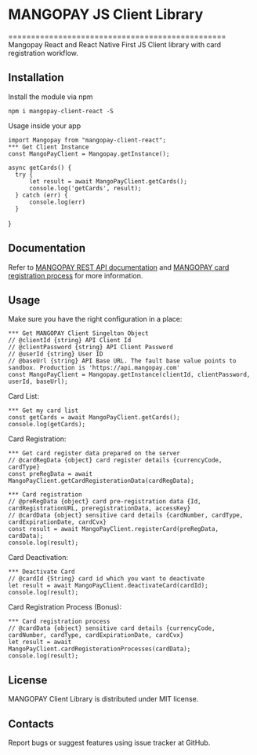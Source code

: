 # MANGOPAY JS Client Library
================================================
Mangopay React and React Native First JS Client library with card registration workflow.


Installation
-------------------------------------------------
Install the module via npm

	npm i mangopay-client-react -S

Usage inside your app

	import Mangopay from "mangopay-client-react";
	*** Get Client Instance
	const MangoPayClient = Mangopay.getInstance();

	async getCards() {
      try {
          let result = await MangoPayClient.getCards();
          console.log('getCards', result);
      } catch (err) {
          console.log(err)
      }
  }


Documentation
-------------------------------------------------
Refer to [MANGOPAY REST API documentation](http://docs.mangopay.com/api-references/) and 
[MANGOPAY card registration process](http://docs.mangopay.com/api-references/card-registration/) for more information.


Usage
-------------------------------------------------
Make sure you have the right configuration in a place:

    *** Get MANGOPAY Client Singelton Object
    // @clientId {string} API Client Id
    // @clientPassword {string} API Client Password
    // @userId {string} User ID
    // @baseUrl {string} API Base URL. The fault base value points to sandbox. Production is 'https://api.mangopay.com'
    const MangoPayClient = Mangopay.getInstance(clientId, clientPassword, userId, baseUrl);

Card List:

    *** Get my card list
    const getCards = await MangoPayClient.getCards();
    console.log(getCards);

Card Registration:

    *** Get card register data prepared on the server
    // @cardRegData {object} card register details {currencyCode, cardType}
    const preRegData = await MangoPayClient.getCardRegisterationData(cardRegData);

    *** Card registration
    // @preRegData {object} card pre-registration data {Id, cardRegistrationURL, preregistrationData, accessKey}
    // @cardData {object} sensitive card details {cardNumber, cardType, cardExpirationDate, cardCvx}
    const result = await MangoPayClient.registerCard(preRegData, cardData);
    console.log(result);

Card Deactivation: 

    *** Deactivate Card
    // @cardId {String} card id which you want to deactivate
    let result = await MangoPayClient.deactivateCard(cardId);
    console.log(result);

Card Registration Process (Bonus):

    *** Card registration process
    // @cardData {object} sensitive card details {currencyCode, cardNumber, cardType, cardExpirationDate, cardCvx}
    let result = await MangoPayClient.cardRegisterationProcesses(cardData);
    console.log(result);


License
-------------------------------------------------
MANGOPAY Client Library is distributed under MIT license.


Contacts
-------------------------------------------------
Report bugs or suggest features using issue tracker at GitHub.